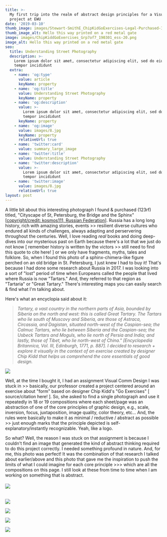 ```yaml
---
title: >-
  My first trip into the realm of abstract design principles for a Visual Design
  project at EWU
date: '2019-03-10'
thumb_image: images/Stewart-SmithE_ChipKidGoExercises-Legal-Purchased-Image_800px.jpg
thumb_image_alt: Hello this way printed on a red metal gate
image: images/ChipKiddGoExercises_Grp7of7_190301_ess-20.png
image_alt: Hello this way printed on a red metal gate
seo:
  title: Understanding Street Photography
  description: >-
    Lorem ipsum dolor sit amet, consectetur adipiscing elit, sed do eiusmod
    tempor incididunt
  extra:
    - name: 'og:type'
      value: article
      keyName: property
    - name: 'og:title'
      value: Understanding Street Photography
      keyName: property
    - name: 'og:description'
      value: >-
        Lorem ipsum dolor sit amet, consectetur adipiscing elit, sed do eiusmod
        tempor incididunt
      keyName: property
    - name: 'og:image'
      value: images/8.jpg
      keyName: property
      relativeUrl: true
    - name: 'twitter:card'
      value: summary_large_image
    - name: 'twitter:title'
      value: Understanding Street Photography
    - name: 'twitter:description'
      value: >-
        Lorem ipsum dolor sit amet, consectetur adipiscing elit, sed do eiusmod
        tempor incididunt
    - name: 'twitter:image'
      value: images/8.jpg
      relativeUrl: true
layout: post
---
```

A little bit about this interesting photograph I found & purchased (123rf) titled, "Cityscape of St, Petersburg, the Bridge and the Sphinx" \[[copyright/credit: kosmos111, Russian Federation](https://www.123rf.com/profile_kosmos111)]. Russia has a long long history, rich with amazing stories, events >> resilient diverse cultures who endured all kinds of challenges, always adapting and perservering throughout the centuries. Well, I love reading *real* books and doing deep-dives into our mysterious past on Earth because there's a lot that we just do not know \[ remember history is written by the victors >> still need to find this quote to cite here! ] or we only have fragments, myths, tales and folklore. So, when I found this photo of a sphinx-chimera-like figure perched on an old bridge in St. Petersburg, I just knew I had to buy it! That's because I had done some research about Russia in 2017. I was looking into a sort of "lost" period of time when Europeans called the people that lived where Russia is now "Tartars." And, they referred to that region as "Tartaria" or "Great Tartary." There's interesting maps you can easily search & find what I'm talking about.

Here's what an encyclopia said about it:

> *Tartary, a vast country in the northern parts of Asia, bounded by Siberia on the north and west: this is called Great Tartary. The Tartars who lie south of Muscovy and Siberia, are those of Astraca, Circassia, and Dagistan, situated north-west of the Caspian-sea; the Calmuc Tartars, who lie between Siberia and the Caspian-sea; the Usbeck Tartars and Moguls, who lie north of Persia and India; and lastly, those of Tibet, who lie north-west of China." \[Encyclopedia Britannica, Vol. III, Edinburgh, 1771, p. 887].  I decided to research + explore it visually in the context of an exercise created by designer Chip Kidd that helps us comprehend the core essentials of good design.*

![](https://preview--analog-smith21-3d50e.stackbit.dev/\_static/app-assets/ChipKiddGoExercises_Grp1of7\_190301\_ess-11-SMALL.png)

Well, at the time I bought it, I had an assignment Visual Comm Design I was stuck in >> basically, our professor created a project centered around an exercise about "form" based on designer Chip Kidd's "Go Exercises" \[ source/citation here! ]. So, she asked to find a single photograph and use it repeatedly in 18 or 19 compositions where each sheet/page was an abstraction of one of the core principles of graphic design, e.g., scale, inversion, focus, juxtaposition, image quality, color theory, etc... And, the rules were basically to make it as minimal / reductive / abstract as possible >> just enough marks that the principle depicted is self-explanatory/instantly recognizable. Yeah, like a logo.

So what? Well, the reason I was stuck on that assignment is because I couldn't find an image that generated the kind of abstract thinking required to do this project correctly. I needed something profound in nature. And, for me, this photo was perfect! It was the combination of that research I talked about earlier/above and this photo that gave me the inspiration to push the limits of what I could imagine for each core principle >>> which are all the compositions on this page. I still look at these from time to time when I am working on something that is abstract.

###### ![](https://www.dropbox.com/s/23b8nzlj1f6ie01/ChipKiddGoExercises_Grp2of7\_190301\_ess-16-SMALL.png?raw=1)

![](https://www.dropbox.com/s/bkb61slsdp81i3a/ChipKiddGoExercises_Grp3of7\_190301\_ess-17-SMALL.png?raw=1)

![](https://www.dropbox.com/s/4mfkt0hbh02443b/ChipKiddGoExercises_Grp4of7\_190301\_ess-18-SMALL.png?raw=1)

![](https://www.dropbox.com/s/dpvx7yu2n3gr1k4/ChipKiddGoExercises_Grp6of7\_190301\_ess-20-SMALL.png?raw=1)

![](https://www.dropbox.com/s/m8dm345elw1a7tf/ChipKiddGoExercises_Grp7of7\_190301\_ess-21-SMALL.png?raw=1)
